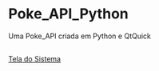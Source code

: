 # Poke_API_Python
Uma Poke_API criada em Python e QtQuick
##
[Tela do Sistema]('https://drive.google.com/file/d/1-jcEcYdMeCh2TxLBZgyLddJWUm6_Wwth/view?usp=share_link')
